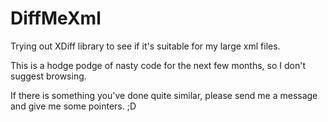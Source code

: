 DiffMeXml
=========

Trying out XDiff library to see if it's suitable for my large xml files.

This is a hodge podge of nasty code for the next few months, so I don't suggest browsing.

If there is something you've done quite similar, please send me a message and give me some pointers. ;D
